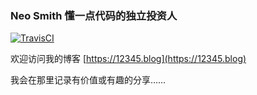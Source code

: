 ### Neo Smith 懂一点代码的独立投资人

<a target="_blank" href="https://travis-ci.com/github/12345blog/12345blog.github.io">
 <img src="https://travis-ci.com/12345blog/12345blog.github.io.svg?branch=main" alt="TravisCI"/>
</a>

欢迎访问我的博客 [https://12345.blog](https://12345.blog)

我会在那里记录有价值或有趣的分享……



<!--
**hineosmith/hineosmith** is a ✨ _special_ ✨ repository because its `README.md` (this file) appears on your GitHub profile.

Here are some ideas to get you started:

- 🔭 I’m currently working on ...
- 🌱 I’m currently learning ...
- 👯 I’m looking to collaborate on ...
- 🤔 I’m looking for help with ...
- 💬 Ask me about ...
- 📫 How to reach me: ...
- 😄 Pronouns: ...
- ⚡ Fun fact: ...
-->

